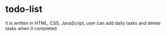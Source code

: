 # todo-list
it is written in HTML, CSS, JavaScript, user can add daily tasks and delete tasks when it completed.
